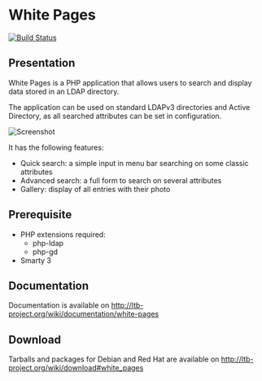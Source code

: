 # White Pages

[![Build Status](https://travis-ci.org/ltb-project/white-pages.svg?branch=master)](https://travis-ci.org/ltb-project/white-pages)

## Presentation

White Pages is a PHP application that allows users to search and display data stored in an LDAP directory.

The application can be used on standard LDAPv3 directories and Active Directory, as all searched attributes can be set in configuration.

![Screenshot](http://ltb-project.org/wiki/_media/documentation/white-pages/0.1/wp_0_1_full_display.png?w=800&h=666&tok=d5e203)

It has the following features:
* Quick search: a simple input in menu bar searching on some classic attributes
* Advanced search: a full form to search on several attributes
* Gallery: display of all entries with their photo

## Prerequisite

* PHP extensions required:
  * php-ldap
  * php-gd
* Smarty 3

## Documentation

Documentation is available on http://ltb-project.org/wiki/documentation/white-pages

## Download

Tarballs and packages for Debian and Red Hat are available on http://ltb-project.org/wiki/download#white_pages
